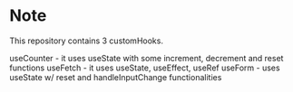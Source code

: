 # Note

This repository contains 3 customHooks.

useCounter - it uses useState with some increment, decrement and reset functions
useFetch - it uses useState, useEffect, useRef
useForm - uses useState w/ reset and handleInputChange functionalities